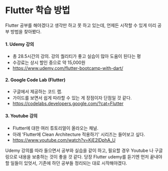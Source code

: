 # Flutter 학습 방법

Flutter 공부를 해야겠다고 생각만 하고 못 하고 있는데, 언제든 시작할 수 있게 미리 공부 방법을 찾아봤다.

#### 1. Udemy 강의

 - 총 28.5시간의 강의. 강의 퀄리티가 좋고 실습이 많아 도움이 된다는 평
 - 수강료는 상시 할인 중으로 약 15,000원
 - https://www.udemy.com/flutter-bootcamp-with-dart/

#### 2. Google Code Lab (Flutter)

 - 구글에서 제공하는 코드 랩.
 - 가이드를 보면서 쉽게 따라할 수 있는 게 장점이자 단점일 것 같다.
 - https://codelabs.developers.google.com/?cat=Flutter

#### 3. Youtube 강의

 - Flutter에 대한 여러 튜토리얼이 올라오는 채널.
 - 아래 'Flutter에 Clean Architecture 적용하기' 시리즈는 들어보고 싶다.
 - https://www.youtube.com/watch?v=KjE2IDphA_U

Udemy 강의를 따라 들으면서 공부와 실습을 같이 하고, 필요할 경우 Youtube 나 구글링으로 내용을 보충하는 것이 좋을 것 같다. 당장 Flutter udemy를 듣기엔 먼저 끝내야할 일들이 있엇서, 기존에 하던 공부들 정리되는 대로 시작해야겠다.